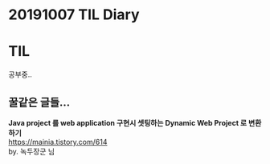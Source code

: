 # 20191007 TIL Diary
# **TIL** <br>
공부중..
## **꿀같은 글들...** <br>
**Java project 를 web application 구현시 셋팅하는 Dynamic Web Project 로 변환하기** <br>
https://mainia.tistory.com/614 <br>
by. 녹두장군 님 <br>
